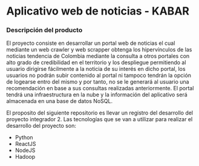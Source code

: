 # Aplicativo web de noticias - KABAR

### Descripción del producto

El proyecto consiste en desarrollar un portal web de noticias el cual mediante un web crawler y web scrapper obtenga los hipervínculos de las noticias tendencia de Colombia mediante la consulta a otros portales con alto grado de credibilidad en el territorio y los despliegue permitiendo al usuario dirigirse fácilmente a la noticia de su interés en dicho portal, los usuarios no podrán subir contenido al portal ni tampoco tendrán la opción de logearse entro del mismo y por tanto, no se le generará al usuario una recomendación en base a sus consultas realizadas anteriormente. El portal tendrá una infraestructura en la nube y la información del aplicativo será almacenada en una base de datos NoSQL.  

El proposito del siguiente repositorio es llevar un registro del desarrollo del proyecto integrador 2. Las tecnologías que se van a utilizar para realizar el desarrollo del proyecto son:

* Python
* ReactJS
* NodeJS
* Hadoop